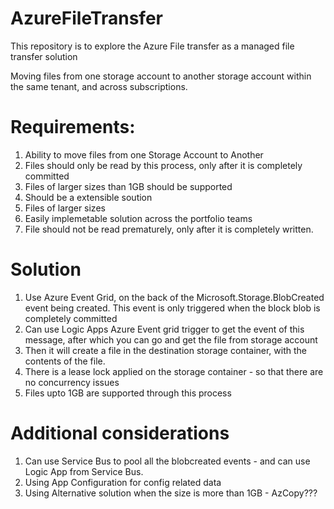 # AzureFileTransfer
This repository is to explore the Azure File transfer as a managed file transfer solution

Moving files from one storage account to another storage account within the same tenant, and across subscriptions.

# Requirements:
1) Ability to move files from one Storage Account to Another
2) Files should only be read by this process, only after it is completely committed
3) Files of larger sizes than 1GB should be supported
4) Should be a extensible soution
5) Files of larger sizes
6) Easily implemetable solution across the portfolio teams
7) File should not be read prematurely, only after it is completely written.

# Solution
1) Use Azure Event Grid, on the back of the Microsoft.Storage.BlobCreated event being created. This event is only triggered when the block blob is completely committed
2) Can use Logic Apps Azure Event grid trigger to get the event of this message, after which you can go and get the file from storage account
3) Then it will create a file in the destination storage container, with the contents of the file.
4) There is a lease lock applied on the storage container - so that there are no concurrency issues
5) Files upto 1GB are supported through this process

# Additional considerations
1) Can use Service Bus to pool all the blobcreated events - and can use Logic App from Service Bus. 
2) Using App Configuration for config related data
3) Using Alternative solution when the size is more than 1GB - AzCopy???
